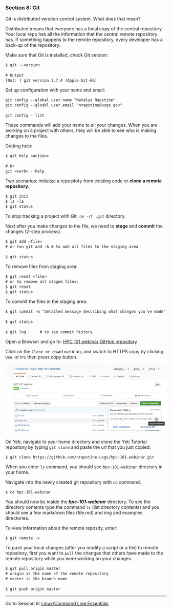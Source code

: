 ### Section 8: Git  

Git is distributed verstion control system. What does that mean?

Distributed means that everyone has a local copy of the central repository. Your local repo has all the information that the central remote repository has. If something happens to the remote repository, every developer has a back-up of the repository.

Make sure that Git is installed, check Git version:

```
$ git --version

# Output
[Out: ] git version 2.7.4 (Apple Git-66)
```

Set up configuration with your name and email: 

```
git config --global user.name "Natalya Rapstine"
git config --gloabl user.email "nrapstine@usgs.gov"

git config --list
```

These commands will add your name to all your changes. When you are working on a project with others, they will be able to see who is making changes to the files.

Getting help:

```
$ git help <action>

# Or
git <verb> --help
```

Two scenarios: initialize a repositoty from existing code or **clone a remote repository.**

```
$ git init
$ ls -la
$ git status
```

To stop tracking a project with Git, `rm -rf .git` directory.

Next after you make changes to the file, we need to **stage** and **commit** the changes (2-step process).

```
$ git add <file>
# or run git add -A # to add all files to the staging area

$ git status
```

To remove files from staging area:

```
$ git reset <file>
# or to remove all staged files:
$ git reset 
$ git status
```

To commit the files in the staging area:

```
$ git commit -m "detailed message describing what changes you've made"

$ git status

$ git log      # to see commit history
```

Open a Browser and go to: [HPC 101 webinar GitHub repository](https://github.com/nrapstine-usgs/hpc-101-webinar) 

Click on the `Clone or download` icon, and switch to HTTPS copy by clicking `Use HTTPS` then press copy button.

![](./img/clone.png)  

On Yeti, navigate to your home directory and clone the Yeti Tutorial repository by typing `git clone` and paste the url that you just copied:

```
$ git clone https://github.com/nrapstine-usgs/hpc-101-webinar.git
```

When you enter `ls` command, you should see `hpc-101-webinar` directory in your home. 

Navigate into the newly created git repository with `cd` command.

```
$ cd hpc-101-webinar
```

 You should now be inside the ***hpc-101-webinar*** directory. To see the directory contents type the command `ls` (list directory contents) and you should see a few markdown files (file.md) and img and examples directories.

To view information about the remote reposity, enter:

```
$ git remote -v
```

To push your local changes (after you modify a script or a file) to remote repository, first you want to `pull` the changes that others have made to the remote repository while you were working on your changes. 

```
$ git pull origin master
# origin is the name of the remote repository
# master is the branch name

$ git push origin master
```

------

Go to Session 9: [Linux/Command Line Essentials](Linux.md)